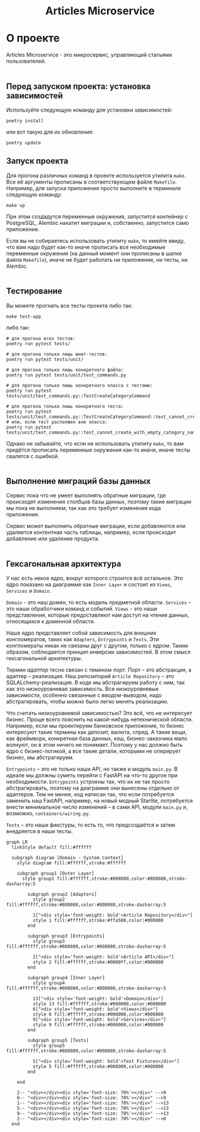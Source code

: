 <div align="center">
  <h1>Articles Microservice</h1>
</div>

# О проекте
Articles Microservice - это микросервис, управляющий статьями пользователей.
<br />
<br />

## Перед запуском проекта: установка зависимостей

Используйте следующую команду для установки зависимостей:

```shell
poetry install
```

или вот такую для их обновления:

```shell
poetry update
```

## Запуск проекта
Для прогона различных команд в проекте используется утилита `make`. Все её аргументы прописаны в соответствующем файле `Makefile`. Например, для запуска приложения просто выполните в терминале следующую команду:

```shell
make up
```

При этом создадутся переменные окружения, запустится контейнер с PostgreSQL, Alembic накатит миграции и, собственно, запустится само приложение.

Если вы не собираетесь использовать утилиту `make`, то имейте ввиду, что вам надо будет как-то иначе прописать все необходимые переменные окружения (на данный момент они прописаны в шапке файла `Makefile`), иначе не будет работать ни приложение, ни тесты, ни Alembic.
<br />
<br />

## Тестирование

Вы можете прогнать все тесты проекта либо так:

```shell
make test-app
```

либо так:

```shell
# для прогона всех тестов:
poetry run pytest tests/

# для прогона только лишь юнит-тестов:
poetry run pytest tests/unit/

# для прогона только лишь конкретного файла:
poetry run pytest tests/unit/test_commands.py

# для прогона только лишь конкретного класса с тестами:
poetry run pytest tests/unit/test_commands.py::TestCreateCategoryCommand

# для прогона только лишь конкретного теста:
poetry run pytest tests/unit/test_commands.py::TestCreateCategoryCommand::test_cannot_create_with_empty_category_name
# или, если тест располжен вне класса:
poetry run pytest tests/unit/test_commands.py::test_cannot_create_with_empty_category_name
```

Однако не забывайте, что если не использовать утилиту `make`, то вам придётся прописать переменные окружения как-то иначе, иначе тесты свалятся с ошибкой.
<br />
<br />

## Выполнение миграций базы данных

Сервис пока что не умеет выполнять обратные миграции, где происходят изменения столбцов базы данных, поэтому такие миграции мы пока не выполняем, так как это требует изменения кода приложения.

Сервис может выполнять обратные миграции, если добавляются или удаляется контентная часть таблицы, например, если происходит добавление или удаление продукта.
<br />
<br />

## Гексагональная архитектура

У нас есть некое ядро, вокруг которого строится всё остальное. Это ядро показано на диаграмме как `Inner Layer` и состоит из `Views`, `Services` и `Domain`.

`Domain` - это наш домен, то есть модель предметной области.
`Services` – это наши обработчики команд и событий.
`Views` - это наши представления, которые предоставляют нам доступ на чтение данных, относящихся к доменной области.

Наше ядро представляет собой зависимость для внешних конгломератов, таких как `Adapters`, `Entrypoints` и `Tests`. Эти конгломераты никак не связаны друг с другом, только с ядром. Таким образом, соблюдается принцип инверсии зависимостей. В этом смысл гексагональной архитектуры.

Термин *адаптер* тесно связан с темином *порт*. Порт – это абстракция, а адаптер – реализация.
Наш репозиторий `Article Repository` – это SQLALchemy-реализация. В коде мы абстрагируем работу с ним, так как это низкоуровневая зависимость. Все низкоуровневые зависимости, особенно связанные с вводом-выводом, надо абстрагировать, чтобы можно было легко менять реализацию.

Что считать низкоуровневой зависимостью? Это всё, что не интересует бизнес. Проще всего пояснить на какой-нибудь нетехнической области. Например, если мы проектируем банковское приложение, то бизнес интересуют такие термины как депозит, валюта, спред. А такие вещи, как фреймворк, конкретная база данных, кэш, бизнес-заказчика мало волнуют, он в этом ничего не понимает. Поэтому у нас должно быть ядро с бизнес-логикой, а все такие детали, которыми не оперирует бизнес, мы абстрагируем.

`Entrypoints` – это не только наши API, но также и модуль `main.py`. В идеале мы должны суметь перейти с FastAPI на что-то другое при необходимости. `Entrypoints` устроены так, что их не так просто абстрагировать, поэтому на диаграмме они вынесены отдельно от адаптеров. Тем не менее, код написан так, что если потребуется заменить наш FastAPI, например, на новый модный Starlite, потребуется внести минимальное число изменений – в сами API, модули `main.py` и, возможно, `containers/wiring.py`.

`Tests` – это наши фикстуры, то есть то, что предсоздаётся и затем внедряется в наши тесты.

```mermaid
graph LR
  linkStyle default fill:#ffffff

  subgraph diagram [Domain - System Context]
    style diagram fill:#ffffff,stroke:#ffffff

    subgraph group1 [Outer Layer]
      style group1 fill:#ffffff,stroke:#808080,color:#808080,stroke-dasharray:5

        subgraph group2 [Adapters]
          style group2 fill:#ffffff,stroke:#808080,color:#808080,stroke-dasharray:5

          1["<div style='font-weight: bold'>Article Repository</div>"]
          style 1 fill:#ffffff,stroke:#ffa500,color:#000000
        end

        subgraph group3 [Entrypoints]
          style group3 fill:#ffffff,stroke:#808080,color:#808080,stroke-dasharray:5

          2["<div style='font-weight: bold'>Article API</div>"]
          style 2 fill:#ffffff,stroke:#0000ff,color:#000000
        end

        subgraph group4 [Inner Layer]
          style group4 fill:#ffffff,stroke:#808080,color:#808080,stroke-dasharray:5

          13["<div style='font-weight: bold'>Domain</div>"]
          style 13 fill:#ffffff,stroke:#000000,color:#000000
          6["<div style='font-weight: bold'>Views</div>"]
          style 6 fill:#ffffff,stroke:#000000,color:#000000
          9["<div style='font-weight: bold'>Services</div>"]
          style 9 fill:#ffffff,stroke:#000000,color:#000000
        end

        subgraph group5 [Tests]
          style group5 fill:#ffffff,stroke:#808080,color:#808080,stroke-dasharray:5

          5["<div style='font-weight: bold'>Test Fixtures</div>"]
          style 5 fill:#ffffff,stroke:#008000,color:#000000
        end

    end

    2-- "<div></div><div style='font-size: 70%'></div>" -->9
    6-- "<div></div><div style='font-size: 70%'></div>" -->9
    1-- "<div></div><div style='font-size: 70%'></div>" -->13
    5-- "<div></div><div style='font-size: 70%'></div>" -->13
    9-- "<div></div><div style='font-size: 70%'></div>" -->13
    2-- "<div></div><div style='font-size: 70%'></div>" -->6
  end
```
